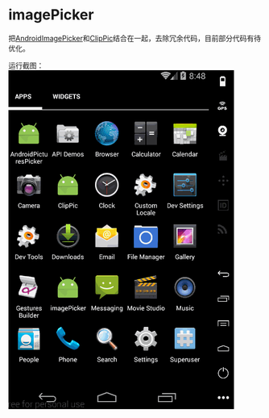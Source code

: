 # imagePicker
把[AndroidImagePicker](https://github.com/easonline/AndroidImagePicker)和[ClipPic](http://blog.csdn.net/lmj623565791/article/details/39761281)结合在一起，去除冗余代码，目前部分代码有待优化。

运行截图：  
![运行截图](https://raw.githubusercontent.com/cbfg5210/AndroidImagePicker/master/capture/androidimagepicker.gif)